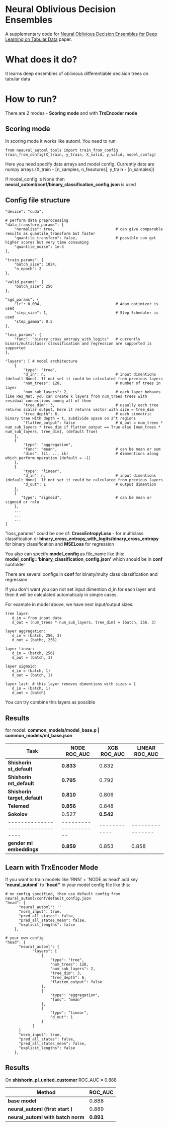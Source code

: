 # Neural Oblivious Decision Ensembles
A supplementary code for [Neural Oblivious Decision Ensembles for Deep Learning on Tabular Data](https://arxiv.org/abs/1909.06312) paper.

# What does it do?
It learns deep ensembles of oblivious differentiable decision trees on tabular data

# How to run?
There are 2 modes - **Scoring mode** and with **TrxEncoder mode**
## Scoring mode
In scoring mode it works like automl. You need to run:
```
from neaural_automl_tools import train_from_config
train_from_config(X_train, y_train, X_valid, y_valid, model_config)
``` 
Here you need specify data arrays and model config. Currently data are numpy arrays (X_train - [n_samples, n_feautures], y_train - [n_samples])

If model_config is None then **neural_automl/conf/binary_classification_config.json** is used

## Config file structure
    "device": "cuda",
    
    # perform data preprocessing
    "data_transform_params": {
        "normalize": true,                           # can give comparable results as quantile_transform but faster
        "quantile_transform": false,                 # possible can get higher scores but very time consuming
        "quantile_noise": 1e-3
    },

    "train_params": {
        "batch_size": 1024,
        "n_epoch": 2
    },

    "valid_params": {
        "batch_size": 256
    },

    "sgd_params": {
        "lr": 0.004,                                 # Adam optimizer is used
        "step_size": 1,                              # Step Scheduler is used
        "step_gamma": 0.5
    },

    "loss_params": {                     
        "func": "binary_cross_entropy_with_logits"   # currently binari/multiclass/ classification and regression are supported is supported
    },

    "layers": [ # model architecture
        {
            "type": "tree",                          
            "d_in": n,                               # input dimentions (default None). If not set it could be calculated from previous layers 
            "num_trees": 128,                        # number of trees in layer
            "num_sub_layers": 2,                     # each layer behaves like Res_Net, you can create k layers from num_trees trees with residual connections among all of them 
            "tree_dim": 3,                           # usaully each tree returns scalar output, here it returns vector with size = tree_dim
            "tree_depth": 6,                         # each simmetric binary tree with depth = t, subdivide space on 2^t regions
            "flatten_output": false                  # d_out = num_trees * num_sub_layers * tree_dim if flatten_output == True else [num_trees * num_sub_layers, tree_dim], (default True)
        },
        {
            "type": "aggregation",
            "func": "mean",                          # can be mean or sum
            "dims": (i1, .., ik)                     # dimmentions along which perform operation (default = -1)
        },
        {
            "type": "linear",    
            "d_in": n,                               # input dimentions (default None). If not set it could be calculated from previous layers  
            "d_out": 1                               # output dimention
        },
        {
           "type": "sigmoid",                        # can be mean or sigmoid or relu
        },
        ...
        ...
        ...
    ]

"loss_params" could be one of: **CrossEntropyLoss** - for multiclass classification or **binary_cross_entropy_with_logits/binary_cross_entropy** for binary classification and **MSELoss** for regression

You also can specify **model_config** as file_name like this: **model_config='binary_classification_config.json'** which should be in **conf** subfolder

There are several configs in **conf** for binaty/multy class classification and regression
 
If you don't want you can not set input dimention d_in for each layer and then it will be calculated automaticaly in simple cases.

For example in model above, we have next input/output sizes:

```
tree layer:
   d_in = from input data
   d_out = (num_trees * num_sub_layers, tree_dim) = (batch, 256, 3)
   
layer aggregation:
   d_in = (batch, 256, 3)
   d_out = (bathc, 256)
   
layer linear:
   d_in = (batch, 256)
   d_out = (batch, 1)
   
layer sigmoid:
   d_in = (batch, 1)
   d_out = (batch, 1)
   
layer last: # this layer removes dimentions with sizes = 1 
   d_in = (batch, 1)
   d_out = (batch)
``` 

You can try combine this layers as possible

## Results 
for model: **common_models/model_base.p   |  common_models/ml_base.json**

Task                            | NODE ROC_AUC       | XGB ROC_AUC| LINEAR ROC_AUC |
--------------------------------| ------------------ | ---------- | ---------------|
**Shishorin st_default**        | **0.833**          | 0.832
**Shishorin mt_default**        | **0.795**          | 0.792
**Shishorin target_default**    | **0.810**          | 0.806
**Telemed**                     | **0.856**          | 0.848
**Sokolov**                     | 0.527              | **0.542**
--------------------------------|--------------------|------------|----------------|
**gender ml embeddings**        | **0.859**          | 0.853      | 0.858

## Learn with TrxEncoder Mode

If you want to train models like 'RNN' + 'NODE as head' add key **'neural_automl'** to **'head''** in your model config file like this:

```
# no config specified, then use default config from neural_automl/conf/default_config.json
"head": {
      "neural_automl": ''
      "norm_input": true,
      "pred_all_states": false,
      "pred_all_states_mean": false,
      "explicit_lengths": false
    },
```

```
# your own config
"head": {
      "neural_automl": {
            "layers": [
                {
                    "type": "tree",
                    "num_trees": 128,
                    "num_sub_layers": 2,
                    "tree_dim": 3,
                    "tree_depth": 6,
                    "flatten_output": false
                },
                {
                    "type": "aggregation",
                    "func": "mean"
                },
                {
                    "type": "linear",
                    "d_out": 1
                }
            ]      
      }
      "norm_input": true,
      "pred_all_states": false,
      "pred_all_states_mean": false,
      "explicit_lengths": false
    },

```

## Results
On **shishorin_pl_united_customer** ROC_AUC = 0.888

Method                             |              ROC_AUC |
-----------------------------------| -------------------- |
**base model**                     | 0.888                |
**neural_automl (first start )**   | 0.889                |
**neural_automl with batch norm**  | **0.891**            |

 

